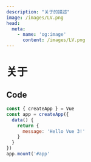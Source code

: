 ```yaml
---
description: "关于的描述"
image: /images/LV.png
head:
  meta:
    - name: 'og:image'
      content: /images/LV.png
---
```


# 关于

<!-- 
  https://content.nuxt.com/usage/markdown#code-highlighting
-->

## Code
```javascript
const { createApp } = Vue
const app = createApp({
  data() {
    return {
      message: 'Hello Vue 3!'
    }
  }
})
app.mount('#app'
```
